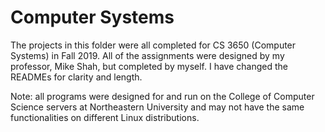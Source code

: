 # Computer Systems

The projects in this folder were all completed for CS 3650 (Computer Systems) in Fall 2019. All of the assignments were designed by my professor, Mike Shah, but completed by myself. I have changed the READMEs for clarity and length. 

Note: all programs were designed for and run on the College of Computer Science servers at Northeastern University and may not have the same functionalities on different Linux distributions. 
